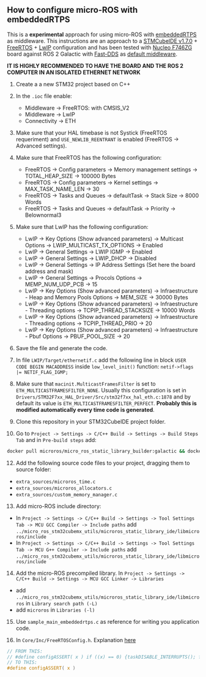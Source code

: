 ## How to configure micro-ROS with embeddedRTPS

This is a **experimental** approach for using micro-ROS with [embeddedRTPS](https://github.com/embedded-software-laboratory/embeddedRTPS) as middleware.
This instructions are an approach to a [STMCubeIDE v1.7.0](https://www.st.com/en/development-tools/stm32cubeide.html) + [FreeRTOS](https://www.freertos.org/) + [LwIP](https://www.nongnu.org/lwip/2_1_x/index.html) configuration and has been tested with [Nucleo F746ZG](https://www.st.com/en/evaluation-tools/nucleo-f746zg.html) board against ROS 2 Galactic with [Fast-DDS](https://github.com/eProsima/Fast-DDS) as [default middleware](https://github.com/eProsima/Fast-DDS-docs/blob/master/docs/fastdds/ros2/ros2.rst).

**IT IS HIGHLY RECOMMENDED TO HAVE THE BOARD AND THE ROS 2 COMPUTER IN AN ISOLATED ETHERNET NETWORK**

1. Create a a new STM32 project based on C++

2. In the `.ioc` file enable:
    - Middleware -> FreeRTOS: with CMSIS_V2
    - Middleware -> LwIP
    - Connectivity -> ETH

3. Make sure that your HAL timebase is not Systick (FreeRTOS requeriment) and `USE_NEWLIB_REENTRANT` is enabled (FreeRTOS -> Advanced settings).

4. Make sure that FreeRTOS has the following configuration:
   - FreeRTOS -> Config parameters -> Memory management settings -> TOTAL_HEAP_SIZE -> 100000 Bytes
   - FreeRTOS -> Config parameters -> Kernel settings -> MAX_TASK_NAME_LEN -> 30
   - FreeRTOS -> Tasks and Queues -> defaultTask -> Stack Size -> 8000 Words
   - FreeRTOS -> Tasks and Queues -> defaultTask -> Priority -> Belownormal3

5. Make sure that LwIP has the following configuration:
   - LwIP -> Key Options (Show advanced parameters) -> Multicast Options -> LWIP_MULTICAST_TX_OPTIONS -> Enabled
   - LwIP -> General Settings -> LWIP IGMP -> Enabled
   - LwIP -> General Settings -> LWIP_DHCP -> Disabled
   - LwIP -> General Settings -> IP Address Settings (Set here the board address and mask)
   - LwIP -> General Settings -> Procols Options -> MEMP_NUM_UDP_PCB -> 15
   - LwIP -> Key Options (Show advanced parameters) -> Infraestructure - Heap and Memory Pools Options -> MEM_SIZE -> 30000 Bytes
   - LwIP -> Key Options (Show advanced parameters) -> Infraestructure - Threading options -> TCPIP_THREAD_STACKSIZE -> 10000 Words
   - LwIP -> Key Options (Show advanced parameters) -> Infraestructure - Threading options -> TCPIP_THREAD_PRIO -> 20
   - LwIP -> Key Options (Show advanced parameters) -> Infraestructure - Pbuf Options -> PBUF_POOL_SIZE -> 20

6. Save the file and generate the code.

7. In file `LWIP/Target/ethernetif.c` add the following line in block `USER CODE BEGIN MACADDRESS` inside `low_level_init()` function: `netif->flags |= NETIF_FLAG_IGMP;`

8.  Make sure that `macinit.MulticastFramesFilter` is set to `ETH_MULTICASTFRAMESFILTER_NONE`. Usually this configuration is set in `Drivers/STM32F7xx_HAL_Driver/Src/stm32f7xx_hal_eth.c:1878` and by default its value is `ETH_MULTICASTFRAMESFILTER_PERFECT`. **Probably this is modified automatically every time code is generated**.

9.  Clone this repository in your STM32CubeIDE project folder.

10. Go to `Project -> Settings -> C/C++ Build -> Settings -> Build Steps Tab` and in `Pre-build steps` add:

```bash
docker pull microros/micro_ros_static_library_builder:galactic && docker run --rm -v ${workspace_loc:/${ProjName}}:/project --env MICROROS_USE_EMBEDDEDRTPS=ON --env MICROROS_LIBRARY_FOLDER=micro_ros_stm32cubemx_utils/microros_static_library_ide microros/micro_ros_static_library_builder:galactic
```

12. Add the following source code files to your project, dragging them to source folder:
   - `extra_sources/microros_time.c`
   - `extra_sources/microros_allocators.c`
   - `extra_sources/custom_memory_manager.c`

13. Add micro-ROS include directory:
   - In `Project -> Settings -> C/C++ Build -> Settings -> Tool Settings Tab -> MCU GCC Compiler -> Include paths` add `../micro_ros_stm32cubemx_utils/microros_static_library_ide/libmicroros/include`
   - In `Project -> Settings -> C/C++ Build -> Settings -> Tool Settings Tab -> MCU G++ Compiler -> Include paths` add `../micro_ros_stm32cubemx_utils/microros_static_library_ide/libmicroros/include`

14.  Add the micro-ROS precompiled library. In `Project -> Settings -> C/C++ Build -> Settings -> MCU GCC Linker -> Libraries`
  - add `../micro_ros_stm32cubemx_utils/microros_static_library_ide/libmicroros` in `Library search path (-L)`
  - add `microros` in `Libraries (-l)`

15. Use `sample_main_embeddedrtps.c` as reference for writing you application code.

16. In `Core/Inc/FreeRTOSConfig.h`. Explanation [here](https://community.st.com/s/question/0D50X0000BJ1iquSQB/bug-in-cubemx-ide-lwip-freertos-on-nucleo-f429zi)
   ```c
   // FROM THIS:
   // #define configASSERT( x ) if ((x) == 0) {taskDISABLE_INTERRUPTS(); for( ;; );}
   // TO THIS:
   #define configASSERT( x )
   ```
